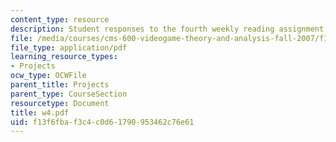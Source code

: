```yaml
---
content_type: resource
description: Student responses to the fourth weekly reading assignment.
file: /media/courses/cms-600-videogame-theory-and-analysis-fall-2007/f13f6fbaf3c4c0d61790953462c76e61_w4.pdf
file_type: application/pdf
learning_resource_types:
- Projects
ocw_type: OCWFile
parent_title: Projects
parent_type: CourseSection
resourcetype: Document
title: w4.pdf
uid: f13f6fba-f3c4-c0d6-1790-953462c76e61
---
```

